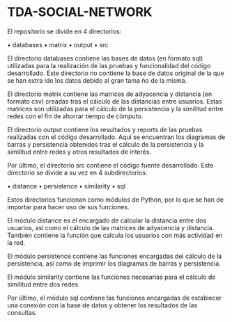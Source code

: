 # TDA-SOCIAL-NETWORK

El repositorio se divide en 4 directorios:

• databases
• matrix
• output
• src

El directorio databases contiene las bases de datos (en formato sql) utilizadas para la realización
de las pruebas y funcionalidad del código desarrollado. Este directorio no contiene la base de datos
original de la que se han extra ́ıdo los datos debido al gran tama ̃no de la misma.

El directorio matrix contiene las matrices de adyacencia y distancia (en formato csv) creadas
tras el cálculo de las distancias entre usuarios. Estas matrices son utilizadas para el cálculo de la
persistencia y la similitud entre redes con el fin de ahorrar tiempo de cómputo.

El directorio output contiene los resultados y reports de las pruebas realizadas con el código
desarrollado. Aquí se encuentran los diagramas de barras y persistencia obtenidos tras el cálculo
de la persistencia y la similitud entre redes y otros resultados de interés.

Por último, el directorio src contiene el código fuente desarrollado. Este directorio se divide a su
vez en 4 subdirectorios:

• distance
• persistence
• similarity
• sql

Estos directorios funcionan como módulos de Python, por lo que se han de importar para hacer
uso de sus funciones.

El módulo distance es el encargado de calcular la distancia entre dos usuarios, así como el cálculo
de las matrices de adyacencia y distancia. También contiene la función que calcula los usuarios con
más actividad en la red.

El módulo persistence contiene las funciones encargadas del cálculo de la persistencia, así como
de imprimir los diagramas de barras y persistencia.

El módulo similarity contiene las funciones necesarias para el cálculo de similitud entre dos redes.

Por último, el módulo sql contiene las funciones encargadas de establecer una conexión con la base
de datos y obtener los resultados de las consultas.
